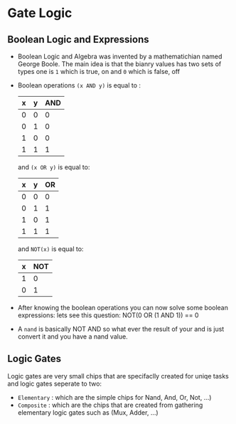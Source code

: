# Gate Logic

## Boolean Logic and Expressions

- Boolean Logic and Algebra was invented by a mathematichian named George Boole. The main idea is that the bianry values has two sets of types one is `1` which is true, on and `0` which is false, off

- Boolean operations 
  `(x AND y)` is equal to :
  
  |x|y|AND|        
  |-|-|--|         
  |0|0|0|
  |0|1|0|
  |1|0|0|
  |1|1|1|

  and `(x OR y)` is equal to:
  
  |x|y|OR|
  |-|-|--|
  |0|0|0|
  |0|1|1|
  |1|0|1|
  |1|1|1|
  
  and `NOT(x)` is equal to:
  
  |x|NOT|
  |-|-|
  |1|0|
  |0|1|
 
- After knowing the boolean operations you can now solve some boolean expressions:
  lets see this question:   NOT(0 OR (1 AND 1)) == 0
  
- A `nand` is basically NOT AND so what ever the result of your and is just convert it and you have a nand value.
  
## Logic Gates

Logic gates are very small chips that are specifaclly created for uniqe tasks and logic gates seperate to two:

- `Elementary` : which are the simple chips for Nand, And, Or, Not, ...)
-  `Composite` : which are the chips that are created from gathering elementary logic gates such as (Mux, Adder, ...)
